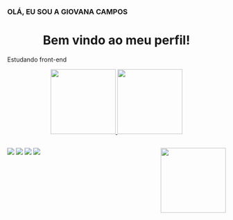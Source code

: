 ###  OLÁ, EU SOU A GIOVANA CAMPOS
<div align="center">
<h1> Bem vindo ao meu perfil!</h1>
</div>
<p> Estudando front-end</p>


<div align="center">
  <a href="https://github.com/ProjectCampos">
  <img height="150em" src="https://github-readme-stats.vercel.app/api?username=ProjectCampos&show_icons=true&theme=buefy&include_all_commits=true&count_private=true"/>
  <img height="150em" src="https://github-readme-stats.vercel.app/api/top-langs/?username=ProjectCampos&layout=compact&langs_count=7&theme=buefy"/>
</div>

  


  <img align="right" alt="" height="150" style="border-radius:50;" src="">

  
##
  <div>
   
  <a href="https://instagram.com/campoxg" target="_blank"><img src="https://img.shields.io/badge/-Instagram-%23E4405F?style=for-the-badge&logo=instagram&logoColor=white" target="_blank"></a>
 	<a href="https://www.twitch.tv/campoxg" target="_blank"><img src="https://img.shields.io/badge/Twitch-9146FF?style=for-the-badge&logo=twitch&logoColor=white" target="_blank"></a>
  <a href="https://discord.gg/campoxg" target="_blank"><img src="https://img.shields.io/badge/Discord-7289DA?style=for-the-badge&logo=discord&logoColor=white" target="_blank"></a> 
  <a href = "giovana.campos19@etec.com"><img src="https://img.shields.io/badge/-Gmail-%23333?style=for-the-badge&logo=gmail&logoColor=white" target="_blank"></a>
  </div>  
  
 
